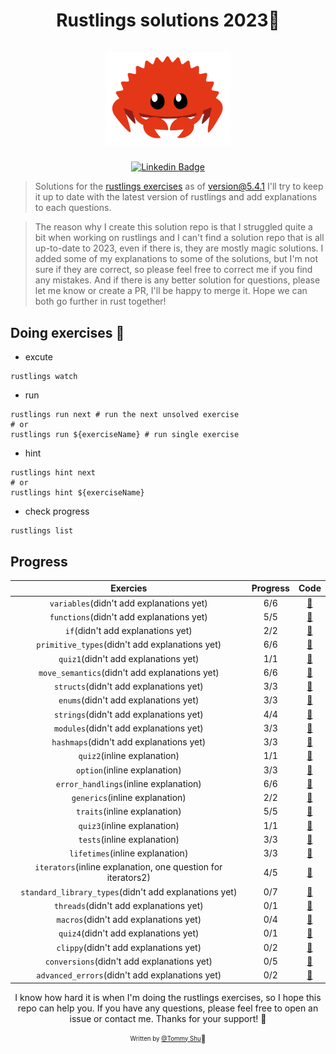 <h1 align="center">
  <div>Rustlings solutions 2023🦀</div><br>
  <img src="logo.png" alt="rust" width="200">
</h1>

<div align="center">

[![Linkedin Badge](https://img.shields.io/badge/-LinkedIn-blue?style=flat-square&logo=Linkedin&logoColor=white&link=https://www.linkedin.com/in/qi-shu/)](https://www.linkedin.com/in/qi-shu/)

</div>

> Solutions for the [rustlings exercises](https://github.com/rust-lang/rustlings) as of version@5.4.1
> I'll try to keep it up to date with the latest version of rustlings and add explanations to each questions.

> The reason why I create this solution repo is that I struggled quite a bit when working on rustlings and I can't find a solution repo that is all up-to-date to 2023, even if there is, they are mostly magic solutions. I added some of my explanations to some of the solutions, but I'm not sure if they are correct, so please feel free to correct me if you find any mistakes. And if there is any better solution for questions, please let me know or create a PR, I'll be happy to merge it. Hope we can both go further in rust together!

## Doing exercises 🏃

- excute

```shell
rustlings watch
```

- run

```shell
rustlings run next # run the next unsolved exercise
# or
rustlings run ${exerciseName} # run single exercise
```

- hint

```shell
rustlings hint next
# or
rustlings hint ${exerciseName}
```

- check progress

```shell
rustlings list
```

## Progress

|                           Exercies                           | Progress |                                                    Code                                                    |
| :----------------------------------------------------------: | :------: | :--------------------------------------------------------------------------------------------------------: |
|           `variables`(didn't add explanations yet)           |   6/6    |       [:link:](https://github.com/qstommyshu/rustlings-solution-2023/tree/main/exercises/variables)        |
|           `functions`(didn't add explanations yet)           |   5/5    |       [:link:](https://github.com/qstommyshu/rustlings-solution-2023/tree/main/exercises/functions)        |
|              `if`(didn't add explanations yet)               |   2/2    |           [:link:](https://github.com/qstommyshu/rustlings-solution-2023/tree/main/exercises/if)           |
|        `primitive_types`(didn't add explanations yet)        |   6/6    |    [:link:](https://github.com/qstommyshu/rustlings-solution-2023/tree/main/exercises/primitive_types)     |
|             `quiz1`(didn't add explanations yet)             |   1/1    |        [:link:](https://github.com/qstommyshu/rustlings-solution-2023/tree/main/exercises/quiz1.rs)        |
|        `move_semantics`(didn't add explanations yet)         |   6/6    |     [:link:](https://github.com/qstommyshu/rustlings-solution-2023/tree/main/exercises/move_semantics)     |
|            `structs`(didn't add explanations yet)            |   3/3    |        [:link:](https://github.com/qstommyshu/rustlings-solution-2023/tree/main/exercises/structs)         |
|             `enums`(didn't add explanations yet)             |   3/3    |         [:link:](https://github.com/qstommyshu/rustlings-solution-2023/tree/main/exercises/enums)          |
|            `strings`(didn't add explanations yet)            |   4/4    |        [:link:](https://github.com/qstommyshu/rustlings-solution-2023/tree/main/exercises/strings)         |
|            `modules`(didn't add explanations yet)            |   3/3    |        [:link:](https://github.com/qstommyshu/rustlings-solution-2023/tree/main/exercises/modules)         |
|           `hashmaps`(didn't add explanations yet)            |   3/3    |        [:link:](https://github.com/qstommyshu/rustlings-solution-2023/tree/main/exercises/hashmaps)        |
|                 `quiz2`(inline explanation)                  |   1/1    |        [:link:](https://github.com/qstommyshu/rustlings-solution-2023/tree/main/exercises/quiz2.rs)        |
|                 `option`(inline explanation)                 |   3/3    |        [:link:](https://github.com/qstommyshu/rustlings-solution-2023/tree/main/exercises/options)         |
|            `error_handlings`(inline explanation)             |   6/6    |     [:link:](https://github.com/qstommyshu/rustlings-solution-2023/tree/main/exercises/error_handling)     |
|                `generics`(inline explanation)                |   2/2    |        [:link:](https://github.com/qstommyshu/rustlings-solution-2023/tree/main/exercises/generics)        |
|                 `traits`(inline explanation)                 |   5/5    |         [:link:](https://github.com/qstommyshu/rustlings-solution-2023/tree/main/exercises/traits)         |
|                 `quiz3`(inline explanation)                  |   1/1    |        [:link:](https://github.com/qstommyshu/rustlings-solution-2023/tree/main/exercises/quiz3.rs)        |
|                 `tests`(inline explanation)                  |   3/3    |         [:link:](https://github.com/qstommyshu/rustlings-solution-2023/tree/main/exercises/tests)          |
|               `lifetimes`(inline explanation)                |   3/3    |       [:link:](https://github.com/qstommyshu/rustlings-solution-2023/tree/main/exercises/lifetimes)        |
| `iterators`(inline explanation, one question for iterators2) |   4/5    |       [:link:](https://github.com/qstommyshu/rustlings-solution-2023/tree/main/exercises/iterators)        |
|    `standard_library_types`(didn't add explanations yet)     |   0/7    | [:link:](https://github.com/qstommyshu/rustlings-solution-2023/tree/main/exercises/standard_library_types) |
|            `threads`(didn't add explanations yet)            |   0/1    |        [:link:](https://github.com/qstommyshu/rustlings-solution-2023/tree/main/exercises/threads)         |
|            `macros`(didn't add explanations yet)             |   0/4    |         [:link:](https://github.com/qstommyshu/rustlings-solution-2023/tree/main/exercises/macros)         |
|             `quiz4`(didn't add explanations yet)             |   0/1    |        [:link:](https://github.com/qstommyshu/rustlings-solution-2023/tree/main/exercises/quiz4.rs)        |
|            `clippy`(didn't add explanations yet)             |   0/2    |         [:link:](https://github.com/qstommyshu/rustlings-solution-2023/tree/main/exercises/clippy)         |
|          `conversions`(didn't add explanations yet)          |   0/5    |      [:link:](https://github.com/qstommyshu/rustlings-solution-2023/tree/main/exercises/conversions)       |
|        `advanced_errors`(didn't add explanations yet)        |   0/2    |    [:link:](https://github.com/qstommyshu/rustlings-solution-2023/tree/main/exercises/advanced_errors)     |

<div align="center">

I know how hard it is when I'm doing the rustlings exercises, so I hope this repo can help you. If you have any questions, please feel free to open an issue or contact me. Thanks for your support! 🙏

<sub><sup>Written by <a href="https://github.com/qstommyshu">@Tommy Shu</a></sup></sub><small>🥳</small>

</div>
